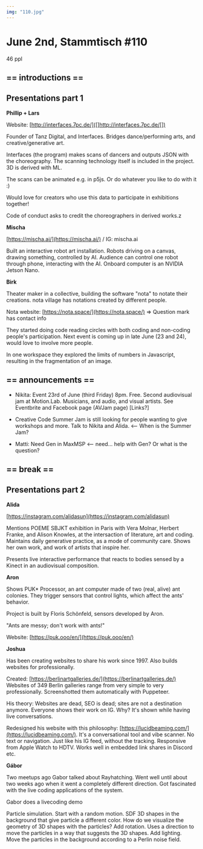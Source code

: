 ```yaml
---
img: "110.jpg"
---
```


# **June 2nd, Stammtisch #110**
46 ppl



## == introductions ==



## Presentations part 1



**Phillip + Lars**

Website: [http://interfaces.7pc.de/]([]http://interfaces.7pc.de/[])

Founder of Tanz Digital, and Interfaces. Bridges dance/performing arts, and creative/generative art.

Interfaces (the program) makes scans of dancers and outputs JSON with the choreography. The scanning technology itself is included in the project. 3D is derived with ML.

The scans can be animated e.g. in p5js. Or do whatever you like to do with it :)

Would love for creators who use this data to participate in exhibitions together!

Code of conduct asks to credit the choreographers in derived works.z



**Mischa**

[https://mischa.ai/](https://mischa.ai/) / IG: mischa.ai

Built an interactive robot art installation. Robots driving on a canvas, drawing something, controlled by AI. Audience can control one robot through phone, interacting with the AI. Onboard computer is an NVIDIA Jetson Nano.



**Birk**

Theater maker in a collective, building the software "nota" to notate their creations. nota village has notations created by different people.

Nota website: [https://nota.space/](https://nota.space/) => Question mark has contact info

They started doing code reading circles with both coding and non-coding people's participation. Next event is coming up in late June (23 and 24), would love to involve more people.

In one workspace they explored the limits of numbers in Javascript, resulting in the fragmentation of an image.



## == announcements ==



- Nikita: Event 23rd of June (third Friday) 8pm. Free. Second audiovisual jam at Motion.Lab. Musicians, and audio, and visual artists. See Eventbrite and Facebook page (AVJam page) [Links?]

- Creative Code Summer Jam is still looking for people wanting to give workshops and more. Talk to Nikita and Alida.        <-- When is the Summer Jam?

- Matti: Need Gen in MaxMSP  <-- need... help with Gen? Or what is the question?



## == break ==



## Presentations part 2



**Alida**

[https://instagram.com/alidasun](https://instagram.com/alidasun)

Mentions POEME SBJKT exhibition in Paris with Vera Molnar, Herbert Franke, and Alison Knowles, at the intersaction of literature, art and coding. Maintains daily generative practice, as a mode of community care. Shows her own work, and work of artists that inspire her.

Presents live interactive performance that reacts to bodies sensed by a Kinect in an audiovisual composition.





**Aron**

Shows PUK* Processor, an ant computer made of two (real, alive) ant colonies. They trigger sensors that control lights, which affect the ants' behavior.

Project is built by Floris Schönfeld, sensors developed by Aron.

"Ants are messy; don't work with ants!"

Website: [https://puk.ooo/en/](https://puk.ooo/en/)



**Joshua**

Has been creating websites to share his work since 1997. Also builds websites for professionally.

Created: [https://berlinartgalleries.de/](https://berlinartgalleries.de/) Websites of 349 Berlin galleries range from very simple to very professionally. Screenshotted them automatically with Puppeteer.

His theory: Websites are dead, SEO is dead; sites are not a destination anymore. Everyone shows their work on IG. Why? It's shown while having live conversations.

Redesigned his website with this philosophy: [https://lucidbeaming.com/](https://lucidbeaming.com/). It's a conversational tool and vibe scanner. No text or navigation. Just like his IG feed, without the tracking. Responsive from Apple Watch to HDTV. Works well in embedded link shares in Discord etc.



**Gábor**

Two meetups ago Gabor talked about Rayhatching. Went well until about two weeks ago when it went a completely different direction. Got fascinated with the live coding applications of the system. 

Gabor does a livecoding demo

Particle simulation. Start with a random motion. SDF 3D shapes in the background that give particle a different color. How do we visualize the geometry of 3D shapes with the particles? Add rotation. Uses a direction to move the particles in a way that suggests the 3D shapes. Add lighting. Move the particles in the background according to a Perlin noise field. 

